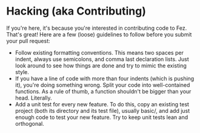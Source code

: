 Hacking (aka Contributing)
==========================

If you're here, it's because you're interested in contributing code to
Fez. That's great! Here are a few (loose) guidelines to follow before you submit
your pull request:

* Follow existing formatting conventions. This means two spaces per indent,
  always use semicolons, and comma last declaration lists. Just look around to
  see how things are done and try to mimic the existing style.
* If you have a line of code with more than four indents (which is pushing it),
  you're doing something wrong. Split your code into well-contained
  functions. As a rule of thumb, a function shouldn't be bigger than your
  head. Literally.
* Add a unit test for every new feature. To do this, copy an existing test
  project (both its directory and its test file), usually basic/, and add just
  enough code to test your new feature. Try to keep unit tests lean and
  orthogonal.

